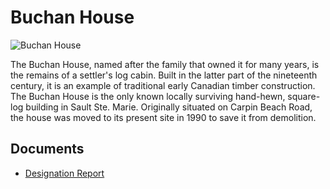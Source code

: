 # Buchan House

![Buchan House](images/buchan-house.jpg)

The Buchan House, named after the family that owned it for many years, is the remains of a settler's log cabin. Built in the latter part of the nineteenth century, it is an example of traditional early Canadian timber construction. The Buchan House is the only known locally surviving hand-hewn, square-log building in Sault Ste. Marie. Originally situated on Carpin Beach Road, the house was moved to its present site in 1990 to save it from demolition.

## Documents

-   [Designation Report](documents/buchan-house-designation.pdf)
